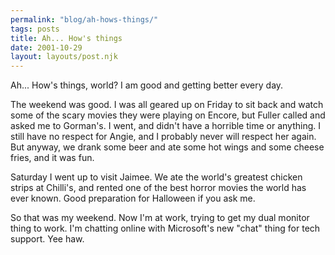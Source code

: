 ```yaml
---
permalink: "blog/ah-hows-things/"
tags: posts
title: Ah... How's things
date: 2001-10-29
layout: layouts/post.njk
---
```


Ah... How's things, world? I am good and getting better every day.

The weekend was good. I was all geared up on Friday to sit back and watch some of the scary movies they were playing on Encore, but Fuller called and asked me to Gorman's. I went, and didn't have a horrible time or anything. I still have no respect for Angie, and I probably never will respect her again. But anyway, we drank some beer and ate some hot wings and some cheese fries, and it was fun.

Saturday I went up to visit Jaimee. We ate the world's greatest chicken strips at Chilli's, and rented one of the best horror movies the world has ever known. Good preparation for Halloween if you ask me. 

So that was my weekend. Now I'm at work, trying to get my dual monitor thing to work. I'm chatting online with Microsoft's new "chat" thing for tech support. Yee haw.